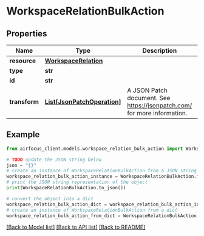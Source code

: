 # WorkspaceRelationBulkAction


## Properties

Name | Type | Description | Notes
------------ | ------------- | ------------- | -------------
**resource** | [**WorkspaceRelation**](WorkspaceRelation.md) |  | 
**type** | **str** |  | 
**id** | **str** |  | 
**transform** | [**List[JsonPatchOperation]**](JsonPatchOperation.md) | A JSON Patch document. See https://jsonpatch.com/ for more information. | 

## Example

```python
from airfocus_client.models.workspace_relation_bulk_action import WorkspaceRelationBulkAction

# TODO update the JSON string below
json = "{}"
# create an instance of WorkspaceRelationBulkAction from a JSON string
workspace_relation_bulk_action_instance = WorkspaceRelationBulkAction.from_json(json)
# print the JSON string representation of the object
print(WorkspaceRelationBulkAction.to_json())

# convert the object into a dict
workspace_relation_bulk_action_dict = workspace_relation_bulk_action_instance.to_dict()
# create an instance of WorkspaceRelationBulkAction from a dict
workspace_relation_bulk_action_from_dict = WorkspaceRelationBulkAction.from_dict(workspace_relation_bulk_action_dict)
```
[[Back to Model list]](../README.md#documentation-for-models) [[Back to API list]](../README.md#documentation-for-api-endpoints) [[Back to README]](../README.md)


